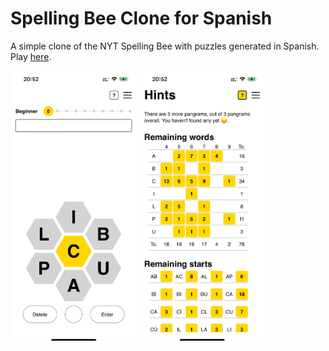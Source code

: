 # Spelling Bee Clone for Spanish

A simple clone of the NYT Spelling Bee with puzzles generated in Spanish.
Play [here](https://baelyk.github.io/spelling-bee-clone/).

<img src=".github/ios_main.png" width="40%" alt="iOS Main page"/>
<img src=".github/ios_hints.png" width="40%" alt="iOS Hints page"/>
